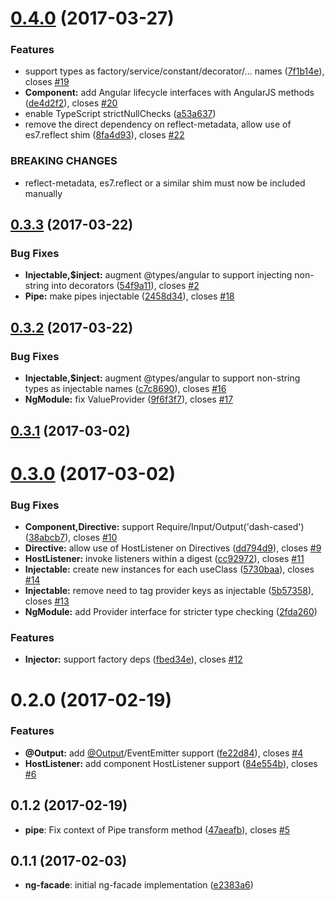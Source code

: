<a name="0.4.0"></a>
# [0.4.0](https://github.com/jbedard/ng-facade/compare/v0.3.3...v0.4.0) (2017-03-27)


### Features

* support types as factory/service/constant/decorator/... names ([7f1b14e](https://github.com/jbedard/ng-facade/commit/7f1b14e)), closes [#19](https://github.com/jbedard/ng-facade/issues/19)
* **Component:** add Angular lifecycle interfaces with AngularJS methods ([de4d2f2](https://github.com/jbedard/ng-facade/commit/de4d2f2)), closes [#20](https://github.com/jbedard/ng-facade/issues/20)
* enable TypeScript strictNullChecks ([a53a637](https://github.com/jbedard/ng-facade/commit/a53a637))
* remove the direct dependency on reflect-metadata, allow use of es7.reflect shim  ([8fa4d93](https://github.com/jbedard/ng-facade/commit/8fa4d93)), closes [#22](https://github.com/jbedard/ng-facade/issues/22)


### BREAKING CHANGES

* reflect-metadata, es7.reflect or a similar shim must now be included manually


<a name="0.3.3"></a>
## [0.3.3](https://github.com/jbedard/ng-facade/compare/v0.3.2...v0.3.3) (2017-03-22)



### Bug Fixes

* **Injectable,$inject:** augment @types/angular to support injecting non-string into decorators ([54f9a11](https://github.com/jbedard/ng-facade/commit/54f9a11)), closes [#2](https://github.com/jbedard/ng-facade/issues/2)
* **Pipe:** make pipes injectable ([2458d34](https://github.com/jbedard/ng-facade/commit/2458d34)), closes [#18](https://github.com/jbedard/ng-facade/issues/18)



<a name="0.3.2"></a>
## [0.3.2](https://github.com/jbedard/ng-facade/compare/v0.3.1...v0.3.2) (2017-03-22)


### Bug Fixes

* **Injectable,$inject:** augment @types/angular to support non-string types as injectable names ([c7c8690](https://github.com/jbedard/ng-facade/commit/c7c8690)), closes [#16](https://github.com/jbedard/ng-facade/issues/16)
* **NgModule:** fix ValueProvider ([9f6f3f7](https://github.com/jbedard/ng-facade/commit/9f6f3f7)), closes [#17](https://github.com/jbedard/ng-facade/issues/17)



<a name="0.3.1"></a>
## [0.3.1](https://github.com/jbedard/ng-facade/compare/v0.3.0...v0.3.1) (2017-03-02)



<a name="0.3.0"></a>
# [0.3.0](https://github.com/jbedard/ng-facade/compare/38abcb7...v0.3.0) (2017-03-02)


### Bug Fixes

* **Component,Directive:** support Require/Input/Output('dash-cased') ([38abcb7](https://github.com/jbedard/ng-facade/commit/38abcb7)), closes [#10](https://github.com/jbedard/ng-facade/issues/10)
* **Directive:** allow use of HostListener on Directives ([dd794d9](https://github.com/jbedard/ng-facade/commit/dd794d9)), closes [#9](https://github.com/jbedard/ng-facade/issues/9)
* **HostListener:** invoke listeners within a digest ([cc92972](https://github.com/jbedard/ng-facade/commit/cc92972)), closes [#11](https://github.com/jbedard/ng-facade/issues/11)
* **Injectable:** create new instances for each useClass ([5730baa](https://github.com/jbedard/ng-facade/commit/5730baa)), closes [#14](https://github.com/jbedard/ng-facade/issues/14)
* **Injectable:** remove need to tag provider keys as injectable ([5b57358](https://github.com/jbedard/ng-facade/commit/5b57358)), closes [#13](https://github.com/jbedard/ng-facade/issues/13)
* **NgModule:** add Provider interface for stricter type checking ([2fda260](https://github.com/jbedard/ng-facade/commit/2fda260))


### Features

* **Injector:** support factory deps ([fbed34e](https://github.com/jbedard/ng-facade/commit/fbed34e)), closes [#12](https://github.com/jbedard/ng-facade/issues/12)



<a name="0.2.0"></a>
# 0.2.0 (2017-02-19)


### Features

* **@Output:** add [@Output](https://github.com/Output)/EventEmitter support ([fe22d84](https://github.com/jbedard/ng-facade/commit/fe22d84)), closes [#4](https://github.com/jbedard/ng-facade/issues/4)
* **HostListener:** add component HostListener support ([84e554b](https://github.com/jbedard/ng-facade/commit/84e554b)), closes [#6](https://github.com/jbedard/ng-facade/issues/6)



<a name="0.1.2"></a>
## 0.1.2 (2017-02-19)

* **pipe**: Fix context of Pipe transform method ([47aeafb](https://github.com/jbedard/ng-facade/commit/47aeafb)), closes [#5](https://github.com/jbedard/ng-facade/issues/5)



<a name="0.1.1"></a>
## 0.1.1 (2017-02-03)

* **ng-facade**: initial ng-facade implementation ([e2383a6](https://github.com/jbedard/ng-facade/commit/e2383a6))